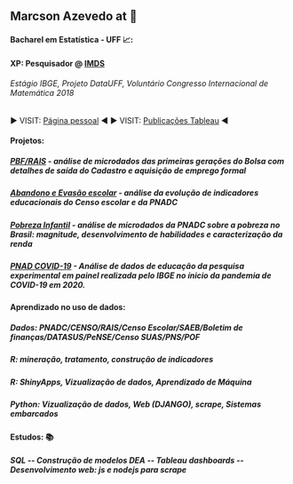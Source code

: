 ## Marcson Azevedo at :office:
#### Bacharel em Estatística - UFF  📈:
#### XP: Pesquisador @ [IMDS](https://imdsbrasil.org)
###### Estágio IBGE, Projeto DataUFF, Voluntário Congresso Internacional de Matemática 2018

:arrow_forward:  VISIT: [Página pessoal](https://marcsonaz.github.io/) :arrow_backward:
:arrow_forward:  VISIT: [Publicações Tableau](https://public.tableau.com/app/profile/marcson/) :arrow_backward:

#### Projetos: 
##### [PBF/RAIS](https://imdsbrasil.org/bolsa-familia/saida-e-permanencia-no-cadunico) - análise de microdados das primeiras gerações do Bolsa com detalhes de saída do Cadastro e aquisição de emprego formal
##### [Abandono e Evasão escolar](https://imdsbrasil.org/abandono-e-evasao) - análise da evolução de indicadores educacionais do Censo escolar e da PNADC
##### [Pobreza Infantil](https://imdsbrasil.org/criancas-e-adolecentes/magnitude-da-pobreza-e-extrema-pobreza-monetaria-no-brasil) - análise de microdados da PNADC sobre a pobreza no Brasil: magnitude, desenvolvimento de habilidades e caracterização da renda
##### [PNAD COVID-19](https://imdsbrasil.org/apresentacao-detalhe) - Análise de dados de educação da pesquisa experimental em painel realizada pelo IBGE no ínicio da pandemia de COVID-19 em 2020.

#### Aprendizado no uso de dados: 
##### Dados: PNADC/CENSO/RAIS/Censo Escolar/SAEB/Boletim de finanças/DATASUS/PeNSE/Censo SUAS/PNS/POF
##### R: mineração, tratamento, construção de indicadores
##### R: ShinyApps, Vizualização de dados, Aprendizado de Máquina
##### Python: Vizualização de dados, Web (DJANGO), scrape, Sistemas embarcados
#### Estudos: :books:
##### SQL  --  Construção de modelos DEA  --  Tableau dashboards  --  Desenvolvimento web: js e nodejs para scrape

<!--
**MarcsonAz/MarcsonAz** is a ✨ _special_ ✨ repository because its `README.md` (this file) appears on your GitHub profile.

Here are some ideas to get you started:

- 🔭 I’m currently working on ...
- 🌱 I’m currently learning ...
- 👯 I’m looking to collaborate on ...
- 🤔 I’m looking for help with ...
- 💬 Ask me about ...
- 📫 How to reach me: ...
- 😄 Pronouns: ...
- ⚡ Fun fact: ...
-->
